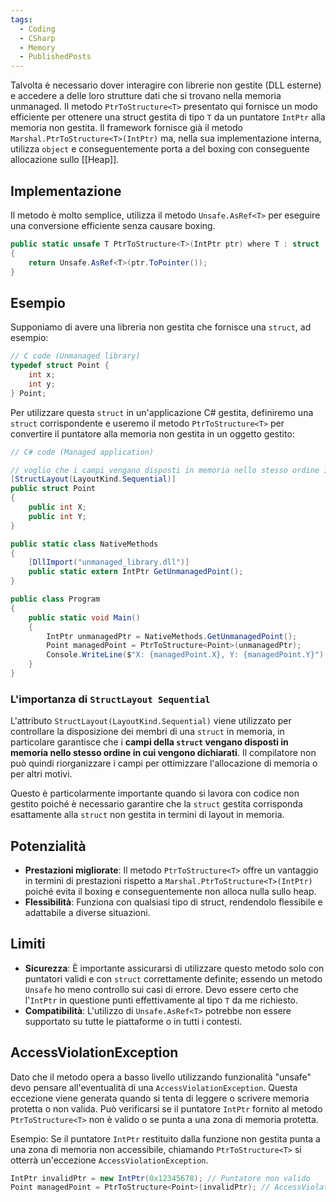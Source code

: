 ```yaml
---
tags:
  - Coding
  - CSharp
  - Memory
  - PublishedPosts
---
```



Talvolta è necessario dover interagire con librerie non gestite (DLL esterne) e accedere a delle loro strutture dati che si trovano nella memoria unmanaged.
Il metodo `PtrToStructure<T>` presentato qui fornisce un modo efficiente per ottenere una struct gestita di tipo `T` da un puntatore `IntPtr` alla memoria non gestita.
Il framework fornisce già il metodo `Marshal.PtrToStructure<T>(IntPtr)` ma, nella sua implementazione interna, utilizza `object` e conseguentemente porta a del boxing con conseguente allocazione sullo [[Heap]].

## Implementazione
Il metodo è molto semplice, utilizza il metodo `Unsafe.AsRef<T>` per eseguire una conversione efficiente senza causare boxing.
```csharp
public static unsafe T PtrToStructure<T>(IntPtr ptr) where T : struct
{
    return Unsafe.AsRef<T>(ptr.ToPointer());
}
```

## Esempio

Supponiamo di avere una libreria non gestita che fornisce una `struct`, ad esempio:
```c
// C code (Unmanaged library)
typedef struct Point {
    int x;
    int y;
} Point;
```

Per utilizzare questa `struct` in un'applicazione C# gestita, definiremo una `struct` corrispondente e useremo il metodo `PtrToStructure<T>` per convertire il puntatore alla memoria non gestita in un oggetto gestito:

```csharp
// C# code (Managed application)

// voglio che i campi vengano disposti in memoria nello stesso ordine in cui sono dichiarati nella struct, quindi prima X, poi Y
[StructLayout(LayoutKind.Sequential)]
public struct Point
{
    public int X;
    public int Y;
}

public static class NativeMethods
{
    [DllImport("unmanaged_library.dll")]
    public static extern IntPtr GetUnmanagedPoint();
}

public class Program
{
    public static void Main()
    {
        IntPtr unmanagedPtr = NativeMethods.GetUnmanagedPoint();
        Point managedPoint = PtrToStructure<Point>(unmanagedPtr);
        Console.WriteLine($"X: {managedPoint.X}, Y: {managedPoint.Y}");
    }
}
```

### L'importanza di `StructLayout Sequential`
L'attributo `StructLayout(LayoutKind.Sequential)` viene utilizzato per controllare la disposizione dei membri di una `struct` in memoria, in particolare garantisce che i **campi della `struct` vengano disposti in memoria nello stesso ordine in cui vengono dichiarati**.
Il compilatore non può quindi riorganizzare i campi per ottimizzare l'allocazione di memoria o per altri motivi.

Questo è particolarmente importante quando si lavora con codice non gestito poiché è necessario garantire che la `struct` gestita corrisponda esattamente alla `struct` non gestita in termini di layout in memoria.

## Potenzialità
- **Prestazioni migliorate**: Il metodo `PtrToStructure<T>` offre un vantaggio in termini di prestazioni rispetto a `Marshal.PtrToStructure<T>(IntPtr)` poiché evita il boxing e conseguentemente non alloca nulla sullo heap.
- **Flessibilità**: Funziona con qualsiasi tipo di struct, rendendolo flessibile e adattabile a diverse situazioni.

## Limiti
- **Sicurezza**: È importante assicurarsi di utilizzare questo metodo solo con puntatori validi e con `struct` correttamente definite; essendo un metodo `Unsafe` ho meno controllo sui casi di errore. Devo essere certo che l'`IntPtr` in questione punti effettivamente al tipo `T` da me richiesto.
- **Compatibilità**: L'utilizzo di `Unsafe.AsRef<T>` potrebbe non essere supportato su tutte le piattaforme o in tutti i contesti.

## AccessViolationException
Dato che il metodo opera a basso livello utilizzando funzionalità "unsafe" devo pensare all'eventualità di una `AccessViolationException`.
Questa eccezione viene generata quando si tenta di leggere o scrivere memoria protetta o non valida. Può verificarsi se il puntatore `IntPtr` fornito al metodo `PtrToStructure<T>` non è valido o se punta a una zona di memoria protetta.

Esempio: Se il puntatore `IntPtr` restituito dalla funzione non gestita punta a una zona di memoria non accessibile, chiamando `PtrToStructure<T>` si otterrà un'eccezione `AccessViolationException`.
```csharp
IntPtr invalidPtr = new IntPtr(0x12345678); // Puntatore non valido
Point managedPoint = PtrToStructure<Point>(invalidPtr); // AccessViolationException
```